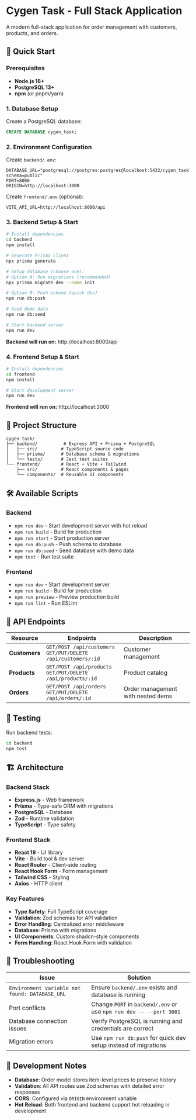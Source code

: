 # Cygen Task - Full Stack Application

A modern full-stack application for order management with customers, products, and orders.

## 🚀 Quick Start

### Prerequisites
- **Node.js 18+** 
- **PostgreSQL 13+**
- **npm** (or pnpm/yarn)

### 1. Database Setup

Create a PostgreSQL database:
```sql
CREATE DATABASE cygen_task;
```

### 2. Environment Configuration

Create `backend/.env`:
```env
DATABASE_URL="postgresql://postgres:postgres@localhost:5432/cygen_task?schema=public"
PORT=8000
ORIGIN=http://localhost:3000
```

Create `frontend/.env` (optional):
```env
VITE_API_URL=http://localhost:8000/api
```

### 3. Backend Setup & Start

```bash
# Install dependencies
cd backend
npm install

# Generate Prisma client
npx prisma generate

# Setup database (choose one):
# Option A: Run migrations (recommended)
npx prisma migrate dev --name init

# Option B: Push schema (quick dev)
npm run db:push

# Seed demo data
npm run db:seed

# Start backend server
npm run dev
```

**Backend will run on:** http://localhost:8000/api

### 4. Frontend Setup & Start

```bash
# Install dependencies
cd frontend
npm install

# Start development server
npm run dev
```

**Frontend will run on:** http://localhost:3000

## 📁 Project Structure

```
cygen-task/
├── backend/          # Express API + Prisma + PostgreSQL
│   ├── src/         # TypeScript source code
│   ├── prisma/      # Database schema & migrations
│   └── tests/       # Jest test suites
└── frontend/        # React + Vite + Tailwind
    ├── src/         # React components & pages
    └── components/  # Reusable UI components
```

## 🛠️ Available Scripts

### Backend
- `npm run dev` - Start development server with hot reload
- `npm run build` - Build for production
- `npm run start` - Start production server
- `npm run db:push` - Push schema to database
- `npm run db:seed` - Seed database with demo data
- `npm test` - Run test suite

### Frontend
- `npm run dev` - Start development server
- `npm run build` - Build for production
- `npm run preview` - Preview production build
- `npm run lint` - Run ESLint

## 🔗 API Endpoints

| Resource | Endpoints | Description |
|----------|-----------|-------------|
| **Customers** | `GET/POST /api/customers`<br>`GET/PUT/DELETE /api/customers/:id` | Customer management |
| **Products** | `GET/POST /api/products`<br>`GET/PUT/DELETE /api/products/:id` | Product catalog |
| **Orders** | `GET/POST /api/orders`<br>`GET/PUT/DELETE /api/orders/:id` | Order management with nested items |

## 🧪 Testing

Run backend tests:
```bash
cd backend
npm test
```

## 🏗️ Architecture

### Backend Stack
- **Express.js** - Web framework
- **Prisma** - Type-safe ORM with migrations
- **PostgreSQL** - Database
- **Zod** - Runtime validation
- **TypeScript** - Type safety

### Frontend Stack
- **React 19** - UI library
- **Vite** - Build tool & dev server
- **React Router** - Client-side routing
- **React Hook Form** - Form management
- **Tailwind CSS** - Styling
- **Axios** - HTTP client

### Key Features
- **Type Safety**: Full TypeScript coverage
- **Validation**: Zod schemas for API validation
- **Error Handling**: Centralized error middleware
- **Database**: Prisma with migrations
- **UI Components**: Custom shadcn-style components
- **Form Handling**: React Hook Form with validation

## 🐛 Troubleshooting

| Issue | Solution |
|-------|----------|
| `Environment variable not found: DATABASE_URL` | Ensure `backend/.env` exists and database is running |
| Port conflicts | Change `PORT` in `backend/.env` or use `npm run dev -- --port 3001` |
| Database connection issues | Verify PostgreSQL is running and credentials are correct |
| Migration errors | Use `npm run db:push` for quick dev setup instead of migrations |

## 📝 Development Notes

- **Database**: Order model stores item-level prices to preserve history
- **Validation**: All API routes use Zod schemas with detailed error responses
- **CORS**: Configured via `ORIGIN` environment variable
- **Hot Reload**: Both frontend and backend support hot reloading in development
